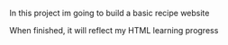In this project im going to build a basic recipe website

When finished, it will reflect my HTML learning progress

